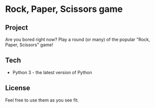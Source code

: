 # Rock, Paper, Scissors game

## Project

Are you bored right now? Play a round (or many) of the popular "Rock, Paper, Scissors" game!

## Tech

- Python 3 - the latest version of Python

## License

Feel free to use them as you see fit.
